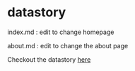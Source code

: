 # datastory
index.md : edit to change homepage 

about.md : edit to change the about page

Checkout the datastory [here](https://arvind6599.github.io/datastory/)